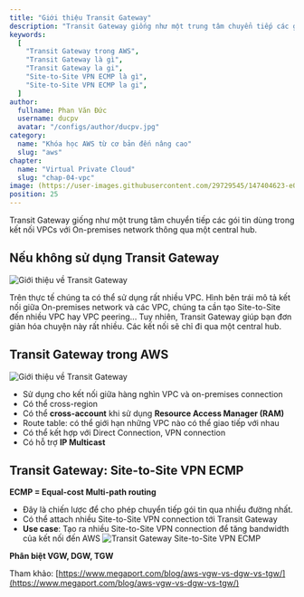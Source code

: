 ```yaml
---
title: "Giới thiệu Transit Gateway"
description: "Transit Gateway giống như một trung tâm chuyển tiếp các gói tin dùng trong kết nối VPCs với On-premises network thông qua một central hub."
keywords:
  [
    "Transit Gateway trong AWS",
    "Transit Gateway là gì",
    "Transit Gateway la gi",
    "Site-to-Site VPN ECMP là gì",
    "Site-to-Site VPN ECMP la gi",
  ]
author:
  fullname: Phan Văn Đức
  username: ducpv
  avatar: "/configs/author/ducpv.jpg"
category:
  name: "Khóa học AWS từ cơ bản đến nâng cao"
  slug: "aws"
chapter:
  name: "Virtual Private Cloud"
  slug: "chap-04-vpc"
image: (https://user-images.githubusercontent.com/29729545/147404623-e06ade34-5425-4562-aece-83f160a7dce0.png
position: 25
---
```


Transit Gateway giống như một trung tâm chuyển tiếp các gói tin dùng trong kết nối VPCs với On-premises network thông qua một central hub.

## Nếu không sử dụng Transit Gateway

![Giới thiệu về Transit Gateway](https://user-images.githubusercontent.com/29729545/147404623-e06ade34-5425-4562-aece-83f160a7dce0.png)

Trên thực tế chúng ta có thể sử dụng rất nhiều VPC. Hình bên trái mô tả kết nối giữa On-premises network và các VPC, chúng ta cần tạo Site-to-Site đến nhiều VPC hay VPC peering... Tuy nhiên, Transit Gateway giúp bạn đơn giản hóa chuyện này rất nhiều. Các kết nối sẽ chỉ đi qua một central hub.

## Transit Gateway trong AWS

![Giới thiệu về Transit Gateway](https://user-images.githubusercontent.com/29729545/147404793-f4f042f7-8e2d-4fdb-96ce-3c3685ee8ea9.png)

- Sử dụng cho kết nối giữa hàng nghìn VPC và on-premises connection
- Có thể cross-region
- Có thể **cross-account** khi sử dụng **Resource Access Manager (RAM)**
- Route table: có thể giới hạn những VPC nào có thể giao tiếp với nhau
- Có thể kết hợp với Direct Connection, VPN connection
- Có hỗ trợ **IP Multicast**

## Transit Gateway: Site-to-Site VPN ECMP

**ECMP = Equal-cost Multi-path routing**

- Đây là chiến lược để cho phép chuyển tiếp gói tin qua nhiều đường nhất.
- Có thể attach nhiều Site-to-Site VPN connection tới Transit Gateway
- **Use case**: Tạo ra nhiều Site-to-Site VPN connection để tăng bandwidth của kết nối đến AWS ![Transit Gateway Site-to-Site VPN ECMP](https://user-images.githubusercontent.com/29729545/147412624-2a353580-1ce6-4023-8a1a-27e7c5986092.png)

**Phân biệt VGW, DGW, TGW**

Tham khảo: [https://www.megaport.com/blog/aws-vgw-vs-dgw-vs-tgw/](https://www.megaport.com/blog/aws-vgw-vs-dgw-vs-tgw/)
